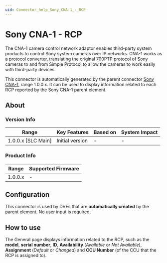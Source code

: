 ```yaml
---
uid: Connector_help_Sony_CNA-1_-_RCP
---
```


# Sony CNA-1 - RCP

The CNA-1 camera control network adaptor enables third-party system products to control Sony system cameras over IP networks. CNA-1 works as a protocol converter, translating the original 700PTP protocol of Sony cameras to and from Simple Protocol to allow the cameras to work easily with third-party devices.

This connector is automatically generated by the parent connector [Sony CNA-1](xref:Connector_help_Sony_CNA-1), range 1.0.0.x. It can be used to display information related to each RCP reported by the Sony CNA-1 parent element.

## About

### Version Info

| Range                | Key Features     | Based on     | System Impact     |
|----------------------|------------------|--------------|-------------------|
| 1.0.0.x [SLC Main]   | Initial version  | -            | -                 |

### Product Info

| Range     | Supported Firmware     |
|-----------|------------------------|
| 1.0.0.x   | -                      |

## Configuration

This connector is used by DVEs that are **automatically created** by the parent element. No user input is required.

## How to use

The General page displays information related to the RCP, such as the **model**, **serial number**, **ID**, **Availability** (*Available* or *Not Available*), **Assignment** (*Default* or *Changed*) and **CCU Number** (of the CCU that the RCP is assigned to).
